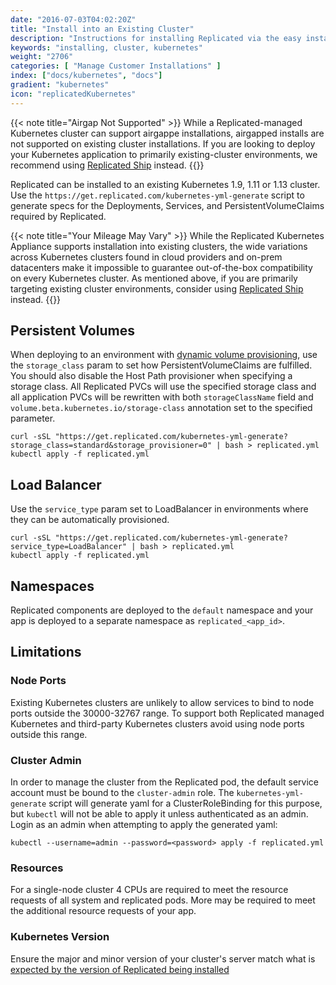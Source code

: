 ```yaml
---
date: "2016-07-03T04:02:20Z"
title: "Install into an Existing Cluster"
description: "Instructions for installing Replicated via the easy install script, manually or behind a proxy. Also includes instructions for uninstalling Replicated."
keywords: "installing, cluster, kubernetes"
weight: "2706"
categories: [ "Manage Customer Installations" ]
index: ["docs/kubernetes", "docs"]
gradient: "kubernetes"
icon: "replicatedKubernetes"
---
```

{{< note title="Airgap Not Supported" >}}
While a Replicated-managed Kubernetes cluster can support airgappe installations, airgapped installs are not supported on existing cluster installations.  If you are looking to deploy your Kubernetes application to primarily existing-cluster environments, we recommend using [Replicated Ship](https://help.replicated.com/guides/kubernetes-with-ship/) instead.
{{</note>}}

Replicated can be installed to an existing Kubernetes 1.9, 1.11 or 1.13 cluster. Use the `https://get.replicated.com/kubernetes-yml-generate` script to generate specs for the Deployments, Services, and PersistentVolumeClaims required by Replicated.


{{< note title="Your Mileage May Vary" >}}
While the Replicated Kubernetes Appliance supports installation into
existing clusters, the wide variations across Kubernetes clusters found
in cloud providers and on-prem datacenters make it impossible to guarantee out-of-the-box compatibility on every Kubernetes cluster.  As mentioned above, if you are primarily targeting existing cluster environments, consider using [Replicated Ship](https://help.replicated.com/guides/kubernetes-with-ship/) instead.
{{</note>}}


## Persistent Volumes

When deploying to an environment with [dynamic volume provisioning](https://kubernetes.io/docs/concepts/storage/dynamic-provisioning/), use the `storage_class` param to set how PersistentVolumeClaims are fulfilled.
You should also disable the Host Path provisioner when specifying a storage class.
All Replicated PVCs will use the specified storage class and all application PVCs will be rewritten with both `storageClassName` field and `volume.beta.kubernetes.io/storage-class` annotation set to the specified parameter.

```shell
curl -sSL "https://get.replicated.com/kubernetes-yml-generate?storage_class=standard&storage_provisioner=0" | bash > replicated.yml
kubectl apply -f replicated.yml
```

## Load Balancer

Use the `service_type` param set to LoadBalancer in environments where they can be automatically provisioned.

```shell
curl -sSL "https://get.replicated.com/kubernetes-yml-generate?service_type=LoadBalancer" | bash > replicated.yml
kubectl apply -f replicated.yml
```

## Namespaces

Replicated components are deployed to the `default` namespace and your app is deployed to a separate namespace as `replicated_<app_id>`.

## Limitations

### Node Ports

Existing Kubernetes clusters are unlikely to allow services to bind to node ports outside the 30000-32767 range. To support both Replicated managed Kubernetes and third-party Kubernetes clusters avoid using node ports outside this range.

### Cluster Admin

In order to manage the cluster from the Replicated pod, the default service account must be bound to the `cluster-admin` role.
The `kubernetes-yml-generate` script will generate yaml for a ClusterRoleBinding for this purpose, but `kubectl` will not be able to apply it unless authenticated as an admin.
Login as an admin when attempting to apply the generated yaml:

```shell
kubectl --username=admin --password=<password> apply -f replicated.yml
```

### Resources

For a single-node cluster 4 CPUs are required to meet the resource requests of all system and replicated pods. More may be required to meet the additional resource requests of your app.

### Kubernetes Version

Ensure the major and minor version of your cluster's server match what is [expected by the version of Replicated being installed](/docs/kubernetes/customer-installations/installing/#compatible-kubernetes-versions)
